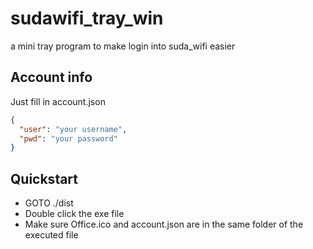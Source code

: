 # sudawifi_tray_win

a mini tray program to make login into suda_wifi easier

## Account info
Just fill in account.json
```json
{
  "user": "your username",
  "pwd": "your password"
}
```

## Quickstart
- GOTO ./dist
- Double click the exe file
- Make sure Office.ico and account.json are in the same folder of the executed file
